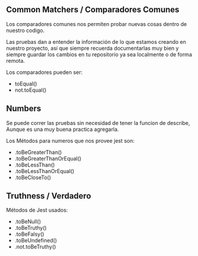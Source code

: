 ## Common Matchers / Comparadores Comunes

Los comparadores comunes nos permiten probar nuevas cosas dentro de nuestro codigo.

Las pruebas dan a entender la información de lo que estamos creando en nuestro proyecto, así que siempre recuerda documentarlas muy bien y siempre guardar los cambios en tu repositorio ya sea localmente o de forma remota.

Los comparadores pueden ser:

- toEqual()
- not.toEqual()

## Numbers

Se puede correr las pruebas sin necesidad de tener la funcion de describe, Aunque es una muy buena practica agregarla.

Los Métodos para numeros que nos provee jest son:

- .toBeGreaterThan()
- .toBeGreaterThanOrEqual()
- .toBeLessThan()
- .toBeLessThanOrEqual()
- .toBeCloseTo()

## Truthness / Verdadero

Métodos de Jest usados:

- .toBeNull()
- .toBeTruthy()
- .toBeFalsy()
- .toBeUndefined()
- .not.toBeTruthy()
